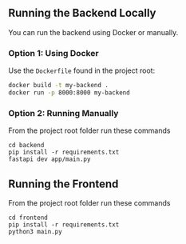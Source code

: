 ## Running the Backend Locally

You can run the backend using Docker or manually.

### Option 1: Using Docker

Use the `Dockerfile` found in the project root:

```bash
docker build -t my-backend .
docker run -p 8000:8000 my-backend
```


### Option 2: Running Manually

From the project root folder run these commands
```
cd backend
pip install -r requirements.txt
fastapi dev app/main.py
```

## Running the Frontend

From the project root folder run these commands

```
cd frontend
pip install -r requirements.txt
python3 main.py
```
